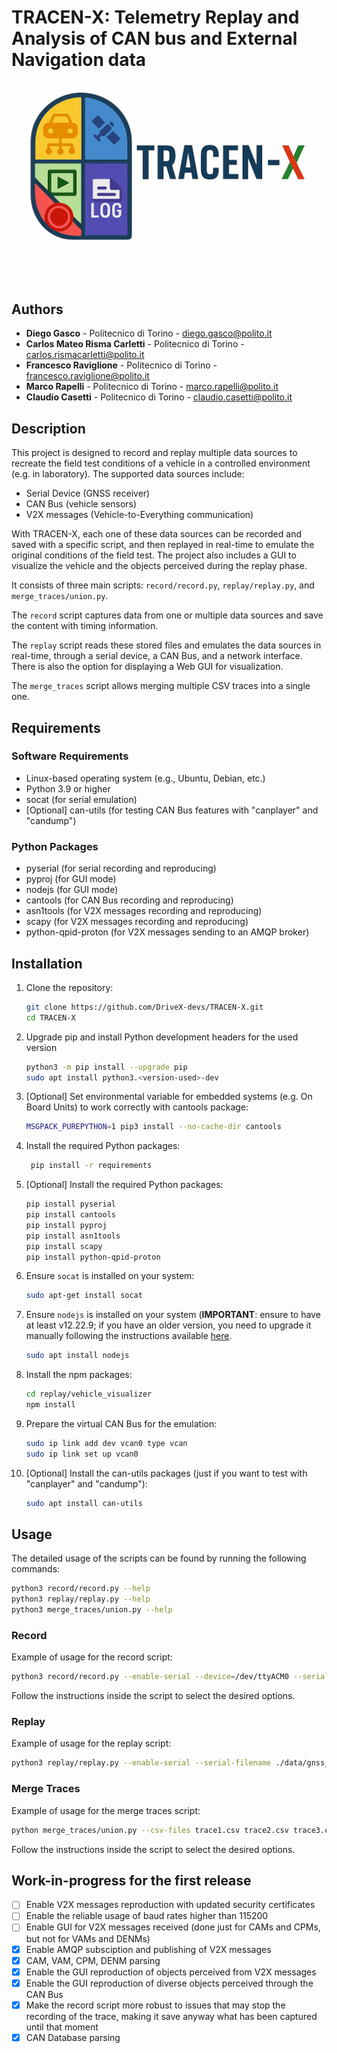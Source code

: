 # TRACEN-X: Telemetry Replay and Analysis of CAN bus and External Navigation data

<div align="center">

<img src="TRACEN-X_logo_v3.png" width="500"/>
  
</div>

<br/><br/>

## Authors
- **Diego Gasco** - Politecnico di Torino - diego.gasco@polito.it
- **Carlos Mateo Risma Carletti** - Politecnico di Torino - carlos.rismacarletti@polito.it
- **Francesco Raviglione** - Politecnico di Torino - francesco.raviglione@polito.it
- **Marco Rapelli** - Politecnico di Torino - marco.rapelli@polito.it
- **Claudio Casetti** - Politecnico di Torino - claudio.casetti@polito.it

## Description

This project is designed to record and replay multiple data sources to recreate the field test conditions of a vehicle in a controlled environment (e.g. in laboratory).
The supported data sources include:
- Serial Device (GNSS receiver)
- CAN Bus (vehicle sensors)
- V2X messages (Vehicle-to-Everything communication)

With TRACEN-X, each one of these data sources can be recorded and saved with a specific script, and then replayed in real-time to emulate the original conditions of the field test.
The project also includes a GUI to visualize the vehicle and the objects perceived during the replay phase.

It consists of three main scripts: `record/record.py`, `replay/replay.py`, and `merge_traces/union.py`.

The `record` script captures data from one or multiple data sources and save the content with timing information.

The `replay` script reads these stored files and emulates the data sources in real-time, through a serial device, a CAN Bus, and a network interface. There is also the option for displaying a Web GUI for visualization.

The `merge_traces` script allows merging multiple CSV traces into a single one.

## Requirements

### Software Requirements
- Linux-based operating system (e.g., Ubuntu, Debian, etc.)
- Python 3.9 or higher
- socat (for serial emulation)
- [Optional] can-utils (for testing CAN Bus features with "canplayer" and "candump")

### Python Packages
- pyserial (for serial recording and reproducing)
- pyproj (for GUI mode)
- nodejs (for GUI mode)
- cantools (for CAN Bus recording and reproducing)
- asn1tools (for V2X messages recording and reproducing)
- scapy (for V2X messages recording and reproducing)
- python-qpid-proton (for V2X messages sending to an AMQP broker)

## Installation

1. Clone the repository:
    ```sh
    git clone https://github.com/DriveX-devs/TRACEN-X.git
    cd TRACEN-X
    ```
    
2. Upgrade pip and install Python development headers for the used version
    ```sh
    python3 -m pip install --upgrade pip
    sudo apt install python3.<version-used>-dev
    ```
    
3. [Optional] Set environmental variable for embedded systems (e.g. On Board Units) to work correctly with cantools package:
    ```sh
    MSGPACK_PUREPYTHON=1 pip3 install --no-cache-dir cantools
    ```
    
4. Install the required Python packages:
   ```sh
    pip install -r requirements
   ```
   
5. [Optional] Install the required Python packages:
    ```sh
    pip install pyserial
    pip install cantools
    pip install pyproj
    pip install asn1tools
    pip install scapy
    pip install python-qpid-proton
    ```

6. Ensure `socat` is installed on your system:
    ```sh
    sudo apt-get install socat
    ```

7. Ensure `nodejs` is installed on your system (**IMPORTANT**: ensure to have at least v12.22.9; if you have an older version, you need to upgrade it manually following the instructions available [here](https://nodejs.org/en/download/).
    ```sh
    sudo apt install nodejs
    ```

8. Install the npm packages:
    ```sh
    cd replay/vehicle_visualizer
    npm install
    ```

9. Prepare the virtual CAN Bus for the emulation:
    ```sh
    sudo ip link add dev vcan0 type vcan
    sudo ip link set up vcan0       
    ```

10. [Optional] Install the can-utils packages (just if you want to test with "canplayer" and "candump"):
    ```sh
    sudo apt install can-utils
    ```

## Usage

The detailed usage of the scripts can be found by running the following commands:
```sh
python3 record/record.py --help
python3 replay/replay.py --help
python3 merge_traces/union.py --help
```

### Record

Example of usage for the record script:
```sh
python3 record/record.py --enable-serial --device=/dev/ttyACM0 --serial-filename=./data/outlog.json --baudrate=115200 --end-time=10 --enable-CAN --CAN-device=vcan0 --CAN-filename=./data/CANlog.json --CAN-db=./data/motohawk.db --enable-pcap --interface=wlan1 --pcap-filename=./data/pcap_output/trace2.pcapng
```

Follow the instructions inside the script to select the desired options.

### Replay

Example of usage for the replay script:
```sh
python3 replay/replay.py --enable-serial --serial-filename ./data/gnss_output/example1.json --server-device ./replay/ttyNewServer --client-device ./replay/ttyNewClient --baudrate 115200 --start-time 0 --end-time 10 --enable-gui --http-port 8080 --enable-pcap --interface=wlan1 --update-datetime --new-pcap-file=new_pcap.pcapng
```

### Merge Traces

Example of usage for the merge traces script:
```sh
python merge_traces/union.py --csv-files trace1.csv trace2.csv trace3.csv --output merged.csv --file-reference trace1.csv
```

Follow the instructions inside the script to select the desired options.

## Work-in-progress for the first release
- [ ] Enable V2X messages reproduction with updated security certificates
- [ ] Enable the reliable usage of baud rates higher than 115200
- [ ] Enable GUI for V2X messages received (done just for CAMs and CPMs, but not for VAMs and DENMs)
- [X] Enable AMQP subsciption and publishing of V2X messages
- [X] CAM, VAM, CPM, DENM parsing
- [X] Enable the GUI reproduction of objects perceived from V2X messages
- [X] Enable the GUI reproduction of diverse objects perceived through the CAN Bus
- [X] Make the record script more robust to issues that may stop the recording of the trace, making it save anyway what has been captured until that moment
- [X] CAN Database parsing
